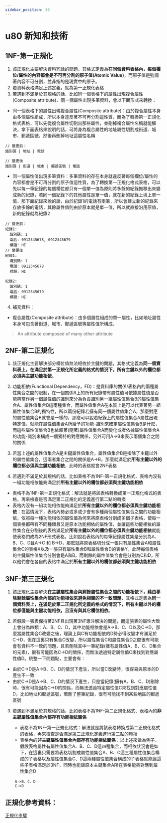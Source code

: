 ```yaml
---
sidebar_position: 36
---
```


# u80 新知和技術 


## 1NF-第一正規化
1. 該正規化主要解決資料冗餘的問題，其格式定義為**在同個資料表格內，每個欄位/屬性的內容都會是不可再分割的原子值(Atomic Value)**，而原子值是強調著內容不可分割，並非指的是現實中的原子。
2. 若資料表格滿足上述定義，就為第一正規化表格
3. 若遇到不滿足於其規格的話，比如同一個表格下的屬性出現複合屬性(Composite attribute)、同一個屬性出現多筆資料，會以下面形式來轉換：
  - 同一個表格下的屬性出現複合屬性(Composite attribute)：由於複合屬性本身由多個屬性組成，所以本身違反著不可再分割這性質，而為了轉換第一正規化格式表格，可以先從複合屬性切割出那些屬性，並刪掉複合屬性名稱就能解決，拿下面表格來說明的話，可將身為複合屬性的地址屬性切割成街道、城市、郵遞區號，然後再刪掉地址這屬性名稱
  ```
  // 變更前：
  識別碼 | 地址 | 電話

  // 變更後
  識別碼 | 街道 | 城市 | 郵遞區號 | 電話
  ```
  - 同一個屬性值出現多筆資料：多筆資料的存在本身就違反著每個欄位/屬性的內容都會是不可再分割的原子值這性質，為了轉換第一正規化格式表格，可以先以每一筆紀錄的每個欄位都只有一個單一值為原則將多餘的紀錄搬移出來變成新的紀錄，若同一個紀錄下的其他屬性是單一值，就在新的紀錄上填上單一值，那下面紀錄來說的話，由於紀錄1的電話有兩筆，所以會建立新的紀錄來存放多餘的電話，其餘屬性值則由於原本就是單一值，所以就直接沿用原值，新的紀錄就為紀錄2
  ```
  // 變更前：
  紀錄1:
    識別碼: 1
    電話: 0912345678, 0912345679
    標題: HI
  // 變更後
  紀錄1:
    識別碼: 1
    電話: 0912345678
    標題: HI
  
  紀錄2:
    識別碼: 1
    電話: 0912345679
    標題: HI
  ```
4. 補充資料：
  - 複合屬性(Composite attribute)：由多個屬性組成的單一屬性，比如地址屬性本身可包含著街道、城市、郵遞區號等屬性值所構成。
  > An attribute composed of many other attribute



## 2NF-第二正規化
1. 該正規化主要解決部分欄位值無法相依於主鍵的問題，其格式定義為**同一個資料表上，在滿足於第一正規化所定義的格式的情況下，所有主鍵以外的欄位都必須與主鍵功能相依**。
2. 功能相依(Functional Dependency，FD)：是資料庫的關係/表格內的兩種屬性集合之間的限制，在一個關係R上的所有紀錄帶有屬性值可依據屬性值是否能夠當作另一個屬性值的識別來分為負責識別另一組屬性值集合B的屬性值集合A、屬性值集合B這兩種集合，而屬性值集合A在本質上是可以代表著另一組屬性值集合B的獨特性，所以兩份紀錄若擁有同一個屬性值集合A，那麼對應的屬性值集合B就會是一樣的，那麼可以說若紀錄上的屬性值集合A屬性出現特定值，就能在屬性值集合A所給予的功能-識別來確定屬性值集合B是什麼，而這些屬性值集合B也依賴著(隨著)屬性值集合A而變化或者依據屬性值集合A的功能-識別來構成一個獨特的對應關係，另外可用A->B來表示兩個集合之間的關係

3. 若當上述的屬性值集合A是主鍵屬性值集合，屬性值集合B是指除了主鍵以外的屬性值集合，這兩者集合之間的關係是A->B，那麼就滿足於**所有主鍵以外的欄位都必須與主鍵功能相依**，此時的表格就會2NF表格


4. 若遇到不滿足於其規格的話，比如表格不為1NF-第一正規化格式、表格內沒有一組功能相依能夠滿足於**所有主鍵以外的欄位都必須與主鍵功能相依**
  - 表格不為1NF-第一正規化格式：解法就是將該表格轉換成第一正規化格式的表格，再來檢查是否滿足第二正規化的定義進行第二點的轉換
  - 表格內沒有一組功能相依能夠滿足於**所有主鍵以外的欄位都必須與主鍵功能相依**：在這情況下，表格內勢必或多或少會有多種兩個屬性值集合之間的功能相依，依照每一種功能相依的屬性值為何來將原表格分割成多個子表格，使每一個表格都帶有不同種類且又是原本功能相依的屬性值，並讓這些功能相依的屬性集合在分割後的表格滿足於**所有主鍵以外的欄位都必須與主鍵功能相依**就能使表格們成為2NF形式表格，比如說若表格內的每筆紀錄屬性集是分別為A、B、C、D且A->C 和 B->D，那麼就將原表格切分成一張只有屬性集合A和屬性集合C的表格X以及一張只有屬性集合B和屬性集合D的表格Y，此時每個表格的主鍵屬性值集合分別會是A和B，而剩餘的屬性值集合會是分別為C和D，所以他們會在各自的表格中滿足於**所有主鍵以外的欄位都必須與主鍵功能相依**



## 3NF-第三正規化
1. 該正規化主要解決**在主鍵屬性集合與剩餘屬性集合之間的功能相依下，藉由移除剩餘屬性集合內部的功能相依來避免相關的不一致問題**，其格式定義為**同一個資料表上，在滿足於第二正規化所定義的格式的情況下，所有主鍵以外的欄位都僅能與主鍵功能相依，且沒有與其它欄位相依**。

2. 若假設一張表保持著2NF且出現著3NF專注解決的問題，而這張表的屬性大致上會分為四類：A、B、C、D，其中功能相依會是A->B、C、D以及C->D，那麼當屬性集合C改變之後，理論上與C有功能相依的D勢必得改變才有滿足於C->D，但在這裏只有集合C改變，所以屬性集合C和屬性集合D之間很有可能會有資料不一致的問題，且若刪除其中一筆紀錄(擁有屬性值A、B、C、D集合的元素)，很有可能因為C->D的關係，而無法透過特定屬性值C來找到對應屬性值D。統整一下問題點，主要會有：
  - 由於C->D是A->B、C、D的情況下產生，所以當C改變時，很容易與原本的D產生不一致
  - 由於C->D是A->B、C、D的情況下產生，只是當紀錄(擁有A、B、C、D)刪除時，很有可能因為C->D的關係，而無法透過特定屬性值C來找到對應屬性值D，比如地址和郵遞區號，若刪了整筆紀錄，很有可能找不到某些地區的郵遞區號
3. 若遇到不滿足於其規格的話，比如表格不為1NF-第二正規化格式、表格內的**非主鍵屬性值集合內部存有功能相依關係**
   - 表格不為1NF-第一正規化格式：解法就是將該表格轉換成第二正規化格式的表格，再來檢查是否滿足第三正規化定義進行第二點的轉換
   - 表格內的**非主鍵屬性值集合內部存有功能相依關係**：以上述來做為例子，假設表格屬性有屬性值集合A、B、C、D這四種集合，而相依狀況會是如下，在這裏只需要將表格切割成屬性值集合A、B、C這三種屬性值集合構成的子表格以及屬性值集合C、D這兩種屬性值集合構成的子表格就能讓這些子表格滿足於3NF，同時也能讓原本主鍵集合A所在表格能夠對應到屬性集合D

   ```
    A->B、C、D
    C->D
   ```


## 正規化參考資料：
[正規化步驟](http://www.tsnien.idv.tw/DataBase_WebBook/chap10/10-5%20正規化步驟.html)